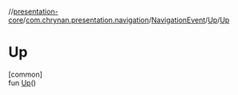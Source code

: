 //[presentation-core](../../../../index.md)/[com.chrynan.presentation.navigation](../../index.md)/[NavigationEvent](../index.md)/[Up](index.md)/[Up](-up.md)

# Up

[common]\
fun [Up](-up.md)()
